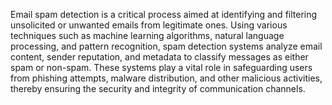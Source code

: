 
Email spam detection is a critical process aimed at identifying and filtering unsolicited or unwanted emails from legitimate ones. Using various techniques such as machine learning algorithms, natural language processing, and pattern recognition, spam detection systems analyze email content, sender reputation, and metadata to classify messages as either spam or non-spam. These systems play a vital role in safeguarding users from phishing attempts, malware distribution, and other malicious activities, thereby ensuring the security and integrity of communication channels.
